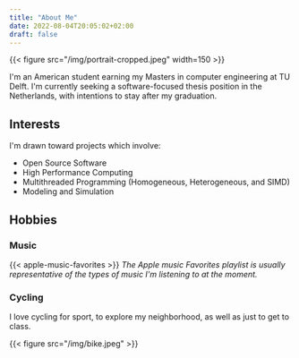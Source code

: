 ```yaml
---
title: "About Me"
date: 2022-08-04T20:05:02+02:00
draft: false
---
```


{{< figure src="/img/portrait-cropped.jpeg" width=150 >}}

I'm an American student earning my Masters in computer engineering at TU Delft.
I'm currently seeking a software-focused thesis position in the Netherlands, 
with intentions to stay after my graduation.

## Interests

I'm drawn toward projects which involve:

- Open Source Software
- High Performance Computing
- Multithreaded Programming (Homogeneous, Heterogeneous, and SIMD)
- Modeling and Simulation 

## Hobbies

### Music

[//]: # (I listen to music all the time, but I couldn't describe my taste.)

{{< apple-music-favorites >}}
*The Apple music Favorites playlist is usually representative of the types of music I'm listening to at the moment.*

[//]: # ({{< apple-music-albums >}})
[//]: # (*I tend to listen to music by the album; these are some of my favorites in the last couple of years.*)

### Cycling

I love cycling for sport, to explore my neighborhood, as well as just to get to class.

{{< figure src="/img/bike.jpeg" >}}
